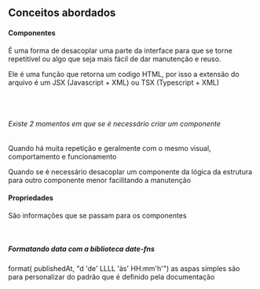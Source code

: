 ## Conceitos abordados

#### Componentes
<p>  É uma forma de desacoplar uma parte da interface para que se torne repetitível ou algo que seja mais fácil de dar manutenção e reuso. </p>
<p> Ele é uma função que retorna um codigo HTML, por isso a extensão do arquivo é um JSX (Javascript + XML) ou TSX (Typescript + XML) </p>

<br><br>

###### Existe 2 momentos em que se é necessário criar um componente
<p> Quando há muita repetição e geralmente com o mesmo visual, comportamento e funcionamento </p>
<p> Quando se é necessário desacoplar um componente da lógica da estrutura para outro componente menor facilitando a manutenção </p>

#### Propriedades
<p> São informações que se passam para os componentes </p>

<br>

##### Formatando data com a biblioteca date-fns
format( publishedAt, "d 'de' LLLL 'às' HH:mm'h'") as aspas simples são para personalizar do padrão que é definido pela documentação
